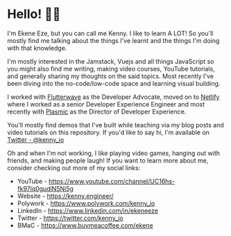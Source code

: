 # Hello! 👋🏽

I'm Ekene Eze, but you can call me Kenny. I like to learn A LOT! So you'll mostly find me talking about the things I've learnt and the things I'm doing with that knowledge.

I'm mostly interested in the Jamstack, Vuejs and all things JavaScript so you might also find me writing, making video courses, YouTube tutorials, and generally sharing my thoughts on the said topics. Most recently I've been diving into the no-code/low-code space and learning visual building.

I worked with [Flutterwave](https://flutterwave.com/us) as the Developer Advocate, moved on to [Netlify](https://netlify.com/) where I worked as a senior Developer Experience Engineer and most recently with [Plasmic](https://plasmic.app) as the Director of Developer Experience.

You'll mostly find demos that I've built while teaching via my blog posts and video tutorials on this repository. If you'd like to say hi, I'm available on [Twitter - @kenny_io](https://twitter.com/kenny_io) 

Oh and when I'm not working, I like playing video games, hanging out with friends, and making people laugh! If you want to learn more about me, consider checking out more of my social links:

* YouTube - https://www.youtube.com/channel/UC16hs-fk97lq0gudiN5Ni5g
* Website - https://kenny.engineer/
* Polywork - https://www.polywork.com/kenny_io
* LinkedIn - https://www.linkedin.com/in/ekeneeze
* Twitter - https://twitter.com/kenny_io
* BMaC - https://www.buymeacoffee.com/ekene

